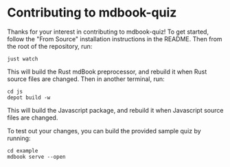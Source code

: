 # Contributing to mdbook-quiz

Thanks for your interest in contributing to mdbook-quiz! To get started, follow the "From Source" installation instructions in the README. Then from the root of the repository, run:

```
just watch
```

This will build the Rust mdBook preprocessor, and rebuild it when Rust source files are changed. Then in another terminal, run:

```
cd js
depot build -w
```

This will build the Javascript package, and rebuild it when Javascript source files are changed.

To test out your changes, you can build the provided sample quiz by running:

```
cd example
mdbook serve --open
```